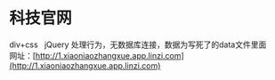 # 科技官网<br>
div+css   jQuery 处理行为，无数据库连接，数据为写死了的data文件里面<br>
网址：[http://1.xiaoniaozhangxue.app.linzi.com](http://1.xiaoniaozhangxue.app.linzi.com)

